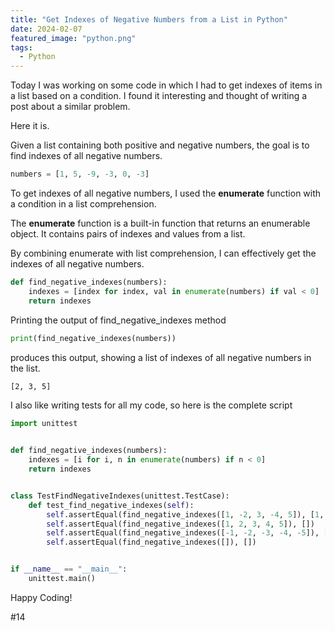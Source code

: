 ```yaml
---
title: "Get Indexes of Negative Numbers from a List in Python"
date: 2024-02-07
featured_image: "python.png"
tags:
  - Python
---
```


Today I was working on some code in which I had to get indexes of items in a list based on a condition. I found it interesting and thought of writing a post about a similar problem.

Here it is.

Given a list containing both positive and negative numbers, the goal is to find indexes of all negative numbers.

```python
numbers = [1, 5, -9, -3, 0, -3]
```

To get indexes of all negative numbers, I used the **enumerate** function with a condition in a list comprehension.

The **enumerate** function is a built-in function that returns an enumerable object. It contains pairs of indexes and values from a list.

By combining enumerate with list comprehension, I can effectively get the indexes of all negative numbers.

```python
def find_negative_indexes(numbers):
    indexes = [index for index, val in enumerate(numbers) if val < 0]
    return indexes
```

Printing the output of find_negative_indexes method

```python
print(find_negative_indexes(numbers))
```

produces this output, showing a list of indexes of all negative numbers in the list.

```bash
[2, 3, 5]
```

I also like writing tests for all my code, so here is the complete script

```python
import unittest


def find_negative_indexes(numbers):
    indexes = [i for i, n in enumerate(numbers) if n < 0]
    return indexes


class TestFindNegativeIndexes(unittest.TestCase):
    def test_find_negative_indexes(self):
        self.assertEqual(find_negative_indexes([1, -2, 3, -4, 5]), [1, 3])
        self.assertEqual(find_negative_indexes([1, 2, 3, 4, 5]), [])
        self.assertEqual(find_negative_indexes([-1, -2, -3, -4, -5]), [0, 1, 2, 3, 4])
        self.assertEqual(find_negative_indexes([]), [])


if __name__ == "__main__":
    unittest.main()
```

Happy Coding!

#14
